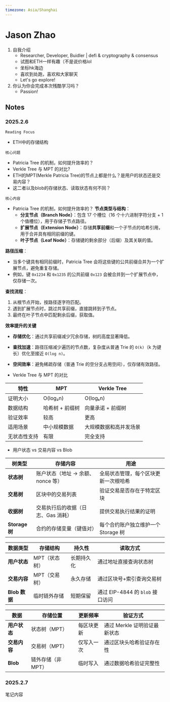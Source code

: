 ```yaml
---
timezone: Asia/Shanghai
---
```



# Jason Zhao

1. 自我介绍 
    - Researcher, Developer, Buidler | defi & cryptography & consensus
    - 试图和ETH一样有趣（不是说价格lol
    - 坐标hk海边
    - 喜欢到处跑，喜欢和大家聊天
    - Let's go explore!
2. 你认为你会完成本次残酷学习吗？ 
    - Passion!

## Notes

<!-- Content_START -->

### 2025.2.6

`Reading Focus`
- ETH中的存储结构

`核心问题`
- Patricia Tree 的机制，如何提升效率的？
- Verkle Tree 与 MPT 的对比?
- ETH的MPT(Merkle Patricia Tree)的节点上都是什么？是用户的状态还是交易内容？
- 这二者以及blob的存储状态、读取状态有何不同？

`核心内容`
- Patricia Tree 的机制，如何提升效率的？
**节点类型与结构**：
  - **分支节点（Branch Node）**：包含 17 个槽位（16 个十六进制字符分支 + 1 个值槽位），用于存储子节点路径。
  - **扩展节点（Extension Node）**：存储**共享前缀**和一个子节点的哈希引用，用于合并具有相同前缀的键。
  - **叶子节点（Leaf Node）**：存储键的剩余部分（后缀）及其关联的值。

**路径压缩**：
  - 当多个键具有相同前缀时，Patricia Tree 会将这些键的公共前缀合并为一个扩展节点，避免重复存储。
  - 例如，键 `0x1234` 和 `0x1235` 的公共前缀 `0x123` 会被合并到一个扩展节点中，仅存储一次。

**查找流程**：
  1. 从根节点开始，按路径逐字符匹配。
  2. 遇到扩展节点时，跳过共享前缀，直接跳转到子节点。
  3. 最终在叶子节点中匹配剩余后缀，获取值。

**效率提升的关键**
- **存储优化**：通过共享前缀减少冗余存储，树的高度显著降低。
- **查找加速**：路径压缩减少遍历的节点数，复杂度从普通 Trie 的 `O(k)`（k 为键长）优化至接近 `O(log n)`。
- **空间效率**：避免稀疏存储（普通 Trie 的空分支占用空间），仅存储有效路径。

- Verkle Tree 与 MPT 的对比

| 特性 | MPT | Verkle Tree |
| --- | --- | --- |
| 证明大小 | O(log₂n) | O(logₖn) |
| 数据结构 | 哈希树 + 前缀树 | 向量承诺 + 前缀树 |
| 验证效率 | 较高 | 更高 |
| 适用场景 | 中小规模数据 | 大规模数据和高并发场景 |
| 无状态性支持 | 有限 | 完全支持 |


- 用户状态 vs 交易内容 vs Blob

| 树类型       | 存储内容                          | 用途                                 |
|--------------|-----------------------------------|--------------------------------------|
| **状态树**   | 账户状态（地址 → 余额、nonce 等） | 全局状态管理，每个区块更新一次根哈希 |
| **交易树**   | 区块中的交易列表                  | 验证交易是否存在于特定区块           |
| **收据树**   | 交易执行后的收据（日志、Gas 消耗）| 提供交易执行结果的证明               |
| **Storage 树** | 合约的存储变量（键值对）          | 每个合约账户独立维护一个 Storage 树  |


| 数据类型     | 存储结构      | 持久性       | 读取方式                         |
|--------------|---------------|--------------|----------------------------------|
| **用户状态** | MPT（状态树） | 长期持久化   | 通过地址直接查询状态树           |
| **交易内容** | MPT（交易树） | 永久存储     | 通过区块号+索引查询交易树        |
| **Blob 数据** | 临时链外存储  | 短期保留     | 通过 EIP-4844 的 `blob` 接口访问 |

| 数据         | 存储位置                | 更新频率       | 验证方式                     |
|--------------|-------------------------|----------------|------------------------------|
| **用户状态** | 状态树（MPT）           | 每区块更新     | 通过 Merkle 证明验证最新状态 |
| **交易内容** | 交易树（MPT）           | 仅写入一次     | 通过区块头哈希验证存在性     |
| **Blob**     | 链外存储（非 MPT）      | 临时写入       | 通过数据哈希验证完整性       |

### 2025.2.7

笔记内容

